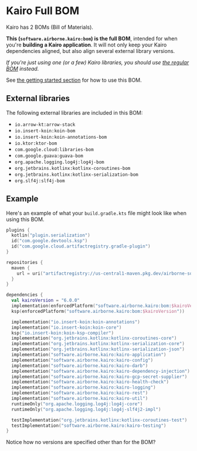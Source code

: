 # Kairo Full BOM

Kairo has 2 BOMs (Bill of Materials).

**This (`software.airborne.kairo:bom`) is the full BOM**,
intended for when you're **building a Kairo application**.
It will not only keep your Kairo dependencies aligned,
but also align several external library versions.

_If you're just using one (or a few) Kairo libraries,
you should use [the regular BOM](../bom) instead._

See [the getting started section](..) for how to use this BOM.

## External libraries

The following external libraries are included in this BOM:

- `io.arrow-kt:arrow-stack`
- `io.insert-koin:koin-bom`
- `io.insert-koin:koin-annotations-bom`
- `io.ktor:ktor-bom`
- `com.google.cloud:libraries-bom`
- `com.google.guava:guava-bom`
- `org.apache.logging.log4j:log4j-bom`
- `org.jetbrains.kotlinx:kotlinx-coroutines-bom`
- `org.jetbrains.kotlinx:kotlinx-serialization-bom`
- `org.slf4j:slf4j-bom`

## Example

Here's an example of what your `build.gradle.kts` file might look like
when using this BOM.

```kotlin
plugins {
  kotlin("plugin.serialization")
  id("com.google.devtools.ksp")
  id("com.google.cloud.artifactregistry.gradle-plugin")
}

repositories {
  maven {
    url = uri("artifactregistry://us-central1-maven.pkg.dev/airborne-software/maven")
  }
}

dependencies {
  val kairoVersion = "6.0.0"
  implementation(enforcedPlatform("software.airborne.kairo:bom:$kairoVersion"))
  ksp(enforcedPlatform("software.airborne.kairo:bom:$kairoVersion"))

  implementation("io.insert-koin:koin-annotations")
  implementation("io.insert-koin:koin-core")
  ksp("io.insert-koin:koin-ksp-compiler")
  implementation("org.jetbrains.kotlinx:kotlinx-coroutines-core")
  implementation("org.jetbrains.kotlinx:kotlinx-serialization-core")
  implementation("org.jetbrains.kotlinx:kotlinx-serialization-json")
  implementation("software.airborne.kairo:kairo-application")
  implementation("software.airborne.kairo:kairo-config")
  implementation("software.airborne.kairo:kairo-darb")
  implementation("software.airborne.kairo:kairo-dependency-injection")
  implementation("software.airborne.kairo:kairo-gcp-secret-supplier")
  implementation("software.airborne.kairo:kairo-health-check")
  implementation("software.airborne.kairo:kairo-logging")
  implementation("software.airborne.kairo:kairo-rest")
  implementation("software.airborne.kairo:kairo-util")
  runtimeOnly("org.apache.logging.log4j:log4j-core")
  runtimeOnly("org.apache.logging.log4j:log4j-slf4j2-impl")

  testImplementation("org.jetbrains.kotlinx:kotlinx-coroutines-test")
  testImplementation("software.airborne.kairo:kairo-testing")
}
```

Notice how no versions are specified other than for the BOM?
